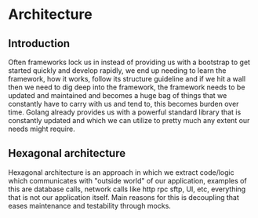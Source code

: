 # Architecture

## Introduction
Often frameworks lock us in instead of providing us with a bootstrap to get started quickly and develop rapidly, we end
up needing to learn the framework, how it works, follow its structure guideline and if we hit a wall then we need to
dig deep into the framework, the framework needs to be updated and maintained and becomes a huge bag of things that
we constantly have to carry with us and tend to, this becomes burden over time. Golang already provides us with a 
powerful standard library that is constantly updated and which we can utilize to pretty much any extent our needs
might require.

## Hexagonal architecture

Hexagonal architecture is an approach in which we extract code/logic which communicates with "outside world" of our 
application, examples of this are database calls, network calls like http rpc sftp, UI, etc, everything that is not our
application itself. Main reasons for this is decoupling that eases maintenance and testability through mocks.
